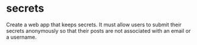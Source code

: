 # secrets
Create a web app that keeps secrets. It must allow users to submit their secrets anonymously so that their posts are not associated with an email or a username. 
